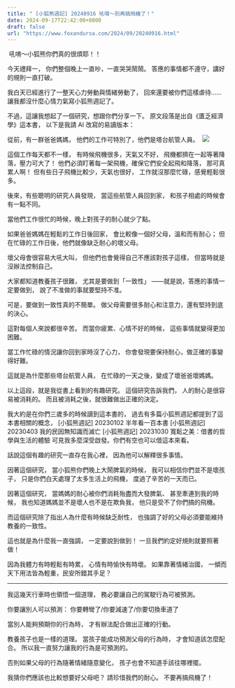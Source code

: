 ```yaml
---
title: " [小狐熊週記] 20240916 吼唷～別再搞飛機了！"
date: 2024-09-17T22:42:00+0800
draft: false
url: "https://www.foxandursa.com/2024/09/20240916.html"
---
```


 吼唷～小狐熊你們真的很煩耶！！

今天禮拜一，
你們整個晚上一直吵，一直哭哭鬧鬧。 
答應的事情都不遵守，講好的規則一直打破。 

我白天已經進行了一整天心力勞動與情緒勞動了， 
回來還要被你們這樣虐待…… 
讓我都沒什麼心情力氣寫小狐熊週記了。 

不過，這讓我想起了一個研究，想跟你們分享一下。 
原文段落是出自《匱乏經濟學》這本書， 
以下是我請 AI 改寫的易讀版本： 

從前，有一群爸爸媽媽， 
他們的工作可特別了，他們是塔台航管人員。  
![]($https://blogger.googleusercontent.com/img/a/AVvXsEgYVPpixYbiqUfkQ88tI30aj6YZzIY67wNLt7rMgqZzo2H3EnvH9MwKzOFv_maedmYTXu5hXnctZGhSecf_VhGTI-7c-5_uI8FVGPtIdXM5SlXHmst7BA6j9IbsFx0RQlIqCmOTGdxmmsdGAp4iTCFp3wHB4-neG4BB-xvbCYteCIlPWx5Rw7qKEVqkvlI)

這個工作每天都不一樣， 
有時候飛機很多，天氣又不好， 
飛機都擠在一起等著降落，壓力可大了！ 
他們必須盯著每一架飛機，確保它們安全起飛和降落， 
那可真累人啊！ 
但有些日子飛機比較少，天氣也很好， 
工作就沒那麼忙碌，感覺輕鬆很多。 

後來，有些聰明的研究人員發現， 
當這些航管人員回到家， 
和孩子相處的時候會有一點不同。 

當他們工作很忙的時候，晚上對孩子的耐心就少了點。 

如果爸爸媽媽在輕鬆的工作日後回家， 
會比較像一個好父母，溫和而有耐心； 
但在忙碌的工作日後，他們就像缺乏耐心的壞父母。 

壞父母會很容易大吼大叫， 
但他們也會覺得自己不應該對孩子這樣， 
但當時就是沒辦法控制自己。 

大家都知道教養孩子很難， 
尤其是要做到「一致性」 
——就是說，答應的事情一定要做到， 
說了不准做的事就要堅持不准。 

可是，要做到一致性真的不簡單。 
做父母需要很多耐心和注意力，還有堅持到底的決心。 

這對每個人來說都很辛苦。 
而當你疲累、心情不好的時候， 
這些事情就變得更加困難。 

當工作忙碌的情況讓你回到家時沒了心力， 
你會發現要保持耐心，做正確的事變得好難。 

這就是為什麼那些塔台航管人員， 
在忙碌的一天之後，變成了壞爸爸壞媽媽。 

以上這段，就是我從書上看到的有趣研究。 
這個研究告訴我們， 
人的耐心是很容易被消耗的。 
而且被消耗之後，就很難做出正確的決定。 

我大約是在你們三歲多的時候讀到這本書的， 
過去有多篇小狐熊週記都提到了這本書相關的概念， 
[小狐熊週記] 20230102 半年看一百本書 
[小狐熊週記] 20230403 我的民因無知識而滅亡 
[小狐熊週記] 20231030 寬鬆之美：借書的哲學與生活的體驗 
可見我多麼深受啟發。你們有空也可以借這本來看。

話說這個有趣的研究一直存在我心裡， 
因為他可以解釋很多事情。 

因著這個研究， 
當小狐熊你們晚上大鬧脾氣的時候， 
我可以相信你們並不是壞孩子， 
只是你們白天處理了太多生活上的飛機， 
度過了辛苦的一天而已。 

因著這個研究， 
當媽媽的耐心被你們消耗殆盡而大發脾氣、 
甚至牽連到我的時候， 
我也知道媽媽並不是壞人也不是在欺負我， 
他只是受不了你們搞的飛機。 

而這個研究除了指出人為什麼有時候缺乏耐性， 
也強調了好的父母必須要能維持教養的一致性。 

這也就是為什麼我一直強調， 
一定要說到做到！
一旦我們約定好規則就要照著做！

因為我體力有時輕鬆有時累， 
心情有時愉快有時壞。 
如果靠著情緒治國， 
一傾而天下用法皆為輕重，民安所錯其手足？ 

--- 

我這幾天行車時也領悟一個道理， 
務必要讓自己的駕駛行為可被預測。 

你要讓別人可以預測： 
你要轉彎了/你要減速了/你要切換車道了 

當別人能夠預期你的行為時， 
才有辦法配合做出正確的行動。 

教養孩子也是一樣的道理。 
當孩子能成功預測父母的行為時， 
才會知道該怎麼配合。
所以我一直努力讓我的行為是可預測的。 

否則如果父母的行為隨著情緒隨意變化， 
孩子也會不知道手該往哪裡擺。 

我猜你們應該也比較想要好父母吧？ 
請珍惜我們的耐心。 
不要再搞飛機了！


